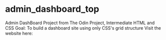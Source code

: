 # admin_dashboard_top
Admin DashBoard Project from The Odin Project, Intermediate HTML and CSS
Goal: To build a dashboard site using only CSS's grid structure
Visit the website here: 

